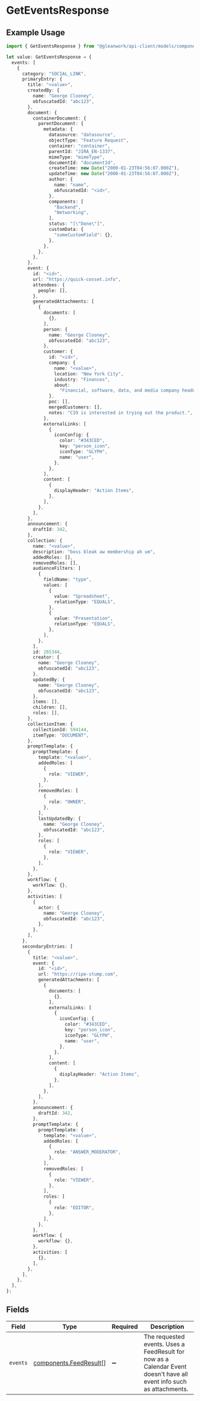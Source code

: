 # GetEventsResponse

## Example Usage

```typescript
import { GetEventsResponse } from "@gleanwork/api-client/models/components";

let value: GetEventsResponse = {
  events: [
    {
      category: "SOCIAL_LINK",
      primaryEntry: {
        title: "<value>",
        createdBy: {
          name: "George Clooney",
          obfuscatedId: "abc123",
        },
        document: {
          containerDocument: {
            parentDocument: {
              metadata: {
                datasource: "datasource",
                objectType: "Feature Request",
                container: "container",
                parentId: "JIRA_EN-1337",
                mimeType: "mimeType",
                documentId: "documentId",
                createTime: new Date("2000-01-23T04:56:07.000Z"),
                updateTime: new Date("2000-01-23T04:56:07.000Z"),
                author: {
                  name: "name",
                  obfuscatedId: "<id>",
                },
                components: [
                  "Backend",
                  "Networking",
                ],
                status: "[\"Done\"]",
                customData: {
                  "someCustomField": {},
                },
              },
            },
          },
        },
        event: {
          id: "<id>",
          url: "https://quick-cosset.info",
          attendees: {
            people: [],
          },
          generatedAttachments: [
            {
              documents: [
                {},
              ],
              person: {
                name: "George Clooney",
                obfuscatedId: "abc123",
              },
              customer: {
                id: "<id>",
                company: {
                  name: "<value>",
                  location: "New York City",
                  industry: "Finances",
                  about:
                    "Financial, software, data, and media company headquartered in Midtown Manhattan, New York City",
                },
                poc: [],
                mergedCustomers: [],
                notes: "CIO is interested in trying out the product.",
              },
              externalLinks: [
                {
                  iconConfig: {
                    color: "#343CED",
                    key: "person_icon",
                    iconType: "GLYPH",
                    name: "user",
                  },
                },
              ],
              content: [
                {
                  displayHeader: "Action Items",
                },
              ],
            },
          ],
        },
        announcement: {
          draftId: 342,
        },
        collection: {
          name: "<value>",
          description: "boss bleak aw membership ah um",
          addedRoles: [],
          removedRoles: [],
          audienceFilters: [
            {
              fieldName: "type",
              values: [
                {
                  value: "Spreadsheet",
                  relationType: "EQUALS",
                },
                {
                  value: "Presentation",
                  relationType: "EQUALS",
                },
              ],
            },
          ],
          id: 265344,
          creator: {
            name: "George Clooney",
            obfuscatedId: "abc123",
          },
          updatedBy: {
            name: "George Clooney",
            obfuscatedId: "abc123",
          },
          items: [],
          children: [],
          roles: [],
        },
        collectionItem: {
          collectionId: 594144,
          itemType: "DOCUMENT",
        },
        promptTemplate: {
          promptTemplate: {
            template: "<value>",
            addedRoles: [
              {
                role: "VIEWER",
              },
            ],
            removedRoles: [
              {
                role: "OWNER",
              },
            ],
            lastUpdatedBy: {
              name: "George Clooney",
              obfuscatedId: "abc123",
            },
            roles: [
              {
                role: "VIEWER",
              },
            ],
          },
        },
        workflow: {
          workflow: {},
        },
        activities: [
          {
            actor: {
              name: "George Clooney",
              obfuscatedId: "abc123",
            },
          },
        ],
      },
      secondaryEntries: [
        {
          title: "<value>",
          event: {
            id: "<id>",
            url: "https://ripe-stump.com",
            generatedAttachments: [
              {
                documents: [
                  {},
                ],
                externalLinks: [
                  {
                    iconConfig: {
                      color: "#343CED",
                      key: "person_icon",
                      iconType: "GLYPH",
                      name: "user",
                    },
                  },
                ],
                content: [
                  {
                    displayHeader: "Action Items",
                  },
                ],
              },
            ],
          },
          announcement: {
            draftId: 342,
          },
          promptTemplate: {
            promptTemplate: {
              template: "<value>",
              addedRoles: [
                {
                  role: "ANSWER_MODERATOR",
                },
              ],
              removedRoles: [
                {
                  role: "VIEWER",
                },
              ],
              roles: [
                {
                  role: "EDITOR",
                },
              ],
            },
          },
          workflow: {
            workflow: {},
          },
          activities: [
            {},
          ],
        },
      ],
    },
  ],
};
```

## Fields

| Field                                                                                                                | Type                                                                                                                 | Required                                                                                                             | Description                                                                                                          |
| -------------------------------------------------------------------------------------------------------------------- | -------------------------------------------------------------------------------------------------------------------- | -------------------------------------------------------------------------------------------------------------------- | -------------------------------------------------------------------------------------------------------------------- |
| `events`                                                                                                             | [components.FeedResult](../../models/components/feedresult.md)[]                                                     | :heavy_minus_sign:                                                                                                   | The requested events. Uses a FeedResult for now as a Calendar Event doesn't have all event info such as attachments. |